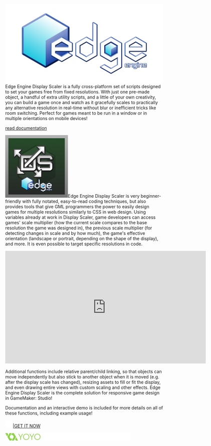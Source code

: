 <!--t Edge Display Scaler - Simple Responsive Design Solution t-->
<!--tag 2016,archive,edge-engine,software,thinkboxly tag-->
<!--image /content/images/edge-display-scaler-simple-responsive/banner_demo-1024x323.png image-->
  
![](/content/images/edge-display-scaler-simple-responsive/EdgeEngineLogo-1-1024x512.png)Edge Engine Display Scaler is a fully cross-platform set of scripts designed to set your games free from fixed resolutions. With just one pre-made object, a handful of extra utility scripts, and a little of your own creativity, you can build a game once and watch as it gracefully scales to practically any alternative resolution in real-time without blur or inefficient tricks like room switching. Perfect for games meant to be run in a window or in multiple orientations on mobile devices!  

[read documentation](https://xga.one/assets/legacy/)

  
![](/content/images/edge-display-scaler-simple-responsive/ico_marketplace.png)Edge Engine Display Scaler is very beginner-friendly with fully notated, easy-to-read coding techniques, but also provides tools that give GML programmers the power to easily design games for multiple resolutions similarly to CSS in web design. Using variables already at work in Display Scaler, game developers can access games' scale multiplier (how the current scale compares to the base resolution the game was designed in), the previous scale multiplier (for detecting changes in scale and by how much), the game's effective orientation (landscape or portrait, depending on the shape of the display), and more. It is even possible to target specific resolutions in code.  
  

<iframe src="https://www.youtube.com/embed/uiQYJdIWb3k?rel=0" allowfullscreen frameborder="0" height="360" width="640"></iframe>

  
Additional functions include relative parent/child linking, so that objects can move independently but also stick to another object when it is moved (e.g. after the display scale has changed), resizing assets to fill or fit the display, and even drawing entire views with custom scaling and other effects. Edge Engine Display Scaler is the complete solution for responsive game design in GameMaker: Studio!  
  
Documentation and an interactive demo is included for more details on all of these functions, including example usage!  
  
[![](/content/images/edge-display-scaler-simple-responsive/blank5B15D-1.png)|GET IT NOW](https://marketplace.yoyogames.com/assets/1257/display-scaler-edge-engine)  
  
![](/content/images/edge-display-scaler-simple-responsive/yoyogames-marketplace5B15D-1.png)

